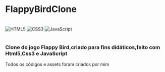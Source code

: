 <h1>FlappyBirdClone</h1>
<div style="display: inline_block"><br/>

  <img align="center" alt="HTML5" src="https://img.shields.io/badge/HTML5-E34F26?style=for-the-badge&logo=html5&logoColor=white"/>
  <img align="center" alt="CSS3" src="https://img.shields.io/badge/CSS3-1572B6?style=for-the-badge&logo=css3&logoColor=white"/>
  <img align="center" alt="JavaScript" src="https://img.shields.io/badge/JavaScript-F7DF1E?style=for-the-badge&logo=javascript&logoColor=black"/>

</div><br/>
<h3>Clone do jogo Flappy Bird,criado para fins didáticos,feito com Html5,Css3 e JavaScript</h3>
<p>Todos os códigos e assets foram criados por mim</p>
